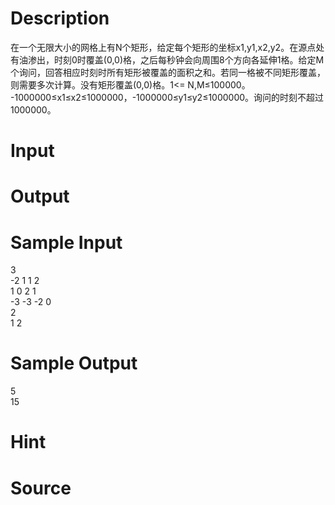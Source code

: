 
# Description

<div class="content"><p>在一个无限大小的网格上有N个矩形，给定每个矩形的坐标x1,y1,x2,y2。在源点处有油渗出，时刻0时覆盖(0,0)格，之后每秒钟会向周围8个方向各延伸1格。给定M个询问，回答相应时刻时所有矩形被覆盖的面积之和。若同一格被不同矩形覆盖，则需要多次计算。没有矩形覆盖(0,0)格。1&lt;= N,M≤100000。 -1000000≤x1≤x2≤1000000，-1000000≤y1≤y2≤1000000。询问的时刻不超过1000000。</p></div>

# Input

<div class="content"></div>

# Output

<div class="content"></div>

# Sample Input

<div class="content"><span class="sampledata">3<br/>
-2 1 1 2<br/>
1 0 2 1<br/>
-3 -3 -2 0<br/>
2<br/>
1 2</span></div>

# Sample Output

<div class="content"><span class="sampledata">5<br/>
15</span></div>

# Hint

<div class="content"><p></p></div>

# Source

<div class="content"><p><a href="problemset.php?search="></a></p></div>

